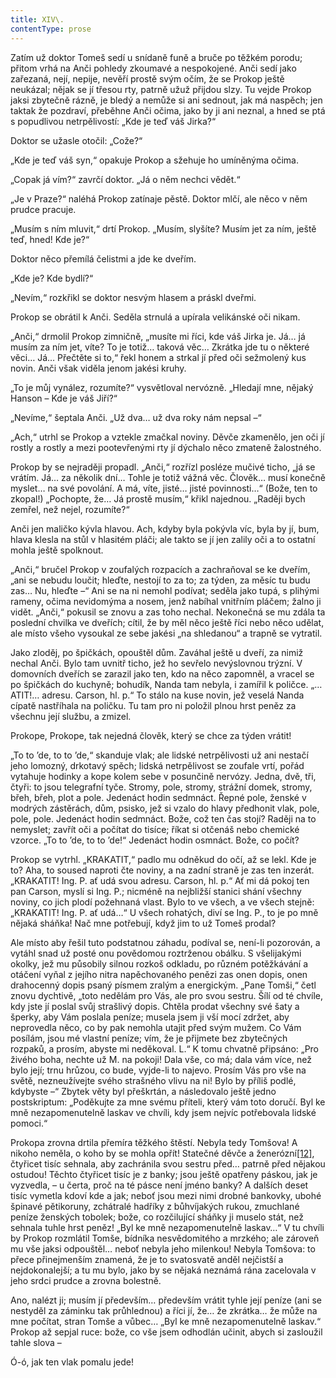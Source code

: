 ```yaml
---
title: XIV\.
contentType: prose
---
```


<section>

Zatím už doktor Tomeš sedí u snídaně funě a bruče po těžkém porodu; přitom vrhá na Anči pohledy zkoumavé a nespokojené. Anči sedí jako zařezaná, nejí, nepije, nevěří prostě svým očím, že se Prokop ještě neukázal; nějak se jí třesou rty, patrně užuž přijdou slzy. Tu vejde Prokop jaksi zbytečně rázně, je bledý a nemůže si ani sednout, jak má naspěch; jen taktak že pozdraví, přeběhne Anči očima, jako by ji ani neznal, a hned se ptá s popudlivou netrpělivostí: „Kde je teď váš Jirka?“

Doktor se užasle otočil: „Cože?“

„Kde je teď váš syn,“ opakuje Prokop a sžehuje ho umíněnýma očima.

„Copak já vím?“ zavrčí doktor. „Já o něm nechci vědět.“

„Je v Praze?“ naléhá Prokop zatínaje pěstě. Doktor mlčí, ale něco v něm prudce pracuje.

„Musím s ním mluvit,“ drtí Prokop. „Musím, slyšíte? Musím jet za ním, ještě teď, hned! Kde je?“

Doktor něco přemílá čelistmi a jde ke dveřím.

„Kde je? Kde bydlí?“

„Nevím,“ rozkřikl se doktor nesvým hlasem a práskl dveřmi.

Prokop se obrátil k Anči. Seděla strnulá a upírala velikánské oči nikam.

„Anči,“ drmolil Prokop zimničně, „musíte mi říci, kde váš Jirka je. Já… já musím za ním jet, víte? To je totiž… taková věc… Zkrátka jde tu o některé věci… Já… Přečtěte si to,“ řekl honem a strkal jí před oči sežmolený kus novin. Anči však viděla jenom jakési kruhy.

„To je můj vynález, rozumíte?“ vysvětloval nervózně. „Hledají mne, nějaký Hanson – Kde je váš Jiří?“

„Nevíme,“ šeptala Anči. „Už dva… už dva roky nám nepsal –“

„Ach,“ utrhl se Prokop a vztekle zmačkal noviny. Děvče zkamenělo, jen oči jí rostly a rostly a mezi pootevřenými rty jí dýchalo něco zmateně žalostného.

Prokop by se nejraději propadl. „Anči,“ rozřízl posléze mučivé ticho, „já se vrátím. Já… za několik dní… Tohle je totiž vážná věc. Člověk… musí konečně myslet… na své povolání. A má, víte, jisté… jisté povinnosti…“ (Bože, ten to zkopal!) „Pochopte, že… Já prostě musím,“ křikl najednou. „Raději bych zemřel, než nejel, rozumíte?“

Anči jen maličko kývla hlavou. Ach, kdyby byla pokývla víc, byla by jí, bum, hlava klesla na stůl v hlasitém pláči; ale takto se jí jen zalily oči a to ostatní mohla ještě spolknout.

„Anči,“ bručel Prokop v zoufalých rozpacích a zachraňoval se ke dveřím, „ani se nebudu loučit; hleďte, nestojí to za to; za týden, za měsíc tu budu zas… Nu, hleďte –“ Ani se na ni nemohl podívat; seděla jako tupá, s plihými rameny, očima nevidomýma a nosem, jenž nabíhal vnitřním pláčem; žalno ji vidět. „Anči,“ pokusil se znovu a zas toho nechal. Nekonečná se mu zdála ta poslední chvilka ve dveřích; cítil, že by měl něco ještě říci nebo něco udělat, ale místo všeho vysoukal ze sebe jakési „na shledanou“ a trapně se vytratil.

Jako zloděj, po špičkách, opouštěl dům. Zaváhal ještě u dveří, za nimiž nechal Anči. Bylo tam uvnitř ticho, jež ho sevřelo nevýslovnou trýzní. V domovních dveřích se zarazil jako ten, kdo na něco zapomněl, a vracel se po špičkách do kuchyně; bohudík, Nanda tam nebyla, i zamířil k poličce. „… ATIT!… adresu. Carson, hl. p.“ To stálo na kuse novin, jež veselá Nanda cípatě nastříhala na poličku. Tu tam pro ni položil plnou hrst peněz za všechnu její službu, a zmizel.

Prokope, Prokope, tak nejedná člověk, který se chce za týden vrátit!

„To to ’de, to to ’de,“ skanduje vlak; ale lidské netrpělivosti už ani nestačí jeho lomozný, drkotavý spěch; lidská netrpělivost se zoufale vrtí, pořád vytahuje hodinky a kope kolem sebe v posunčině nervózy. Jedna, dvě, tři, čtyři: to jsou telegrafní tyče. Stromy, pole, stromy, strážní domek, stromy, břeh, břeh, plot a pole. Jedenáct hodin sedmnáct. Řepné pole, ženské v modrých zástěrách, dům, psisko, jež si vzalo do hlavy předhonit vlak, pole, pole, pole. Jedenáct hodin sedmnáct. Bože, což ten čas stojí? Raději na to nemyslet; zavřít oči a počítat do tisíce; říkat si otčenáš nebo chemické vzorce. „To to ’de, to to ’de!“ Jedenáct hodin osmnáct. Bože, co počít?

Prokop se vytrhl. „KRAKATIT,“ padlo mu odněkud do očí, až se lekl. Kde je to? Aha, to soused naproti čte noviny, a na zadní straně je zas ten inzerát. „KRAKATIT! Ing. P. ať udá svou adresu. Carson, hl. p.“ Ať mi dá pokoj ten pan Carson, myslí si Ing. P.; nicméně na nejbližší stanici shání všechny noviny, co jich plodí požehnaná vlast. Bylo to ve všech, a ve všech stejně: „KRAKATIT! Ing. P. ať udá…“ U všech rohatých, diví se Ing. P., to je po mně nějaká sháňka! Nač mne potřebují, když jim to už Tomeš prodal?

Ale místo aby řešil tuto podstatnou záhadu, podíval se, není-li pozorován, a vytáhl snad už posté onu povědomou roztrženou obálku. S všelijakými okolky, jež mu působily silnou rozkoš odkladu, po různém potěžkávání a otáčení vyňal z jejího nitra napěchovaného penězi zas onen dopis, onen drahocenný dopis psaný písmem zralým a energickým. „Pane Tomši,“ četl znovu dychtivě, „toto nedělám pro Vás, ale pro svou sestru. Šílí od té chvíle, kdy jste jí poslal svůj strašlivý dopis. Chtěla prodat všechny své šaty a šperky, aby Vám poslala peníze; musela jsem ji vší mocí zdržet, aby neprovedla něco, co by pak nemohla utajit před svým mužem. Co Vám posílám, jsou mé vlastní peníze; vím, že je přijmete bez zbytečných rozpaků, a prosím, abyste mi neděkoval. L.“ K tomu chvatně připsáno: „Pro živého boha, nechte už M. na pokoji! Dala vše, co má; dala vám více, než bylo její; trnu hrůzou, co bude, vyjde-li to najevo. Prosím Vás pro vše na světě, nezneužívejte svého strašného vlivu na ni! Bylo by příliš podlé, kdybyste –“ Zbytek věty byl přeškrtán, a následovalo ještě jedno postskriptum: „Poděkujte za mne svému příteli, který vám toto doručí. Byl ke mně nezapomenutelně laskav ve chvíli, kdy jsem nejvíc potřebovala lidské pomoci.“

Prokopa zrovna drtila přemíra těžkého štěstí. Nebyla tedy Tomšova! A nikoho neměla, o koho by se mohla opřít! Statečné děvče a ženerózní[\[12\]](./resources/undefined), čtyřicet tisíc sehnala, aby zachránila svou sestru před… patrně před nějakou ostudou! Těchto čtyřicet tisíc je z banky; jsou ještě opatřeny páskou, jak je vyzvedla, – u čerta, proč na té pásce není jméno banky? A dalších deset tisíc vymetla kdoví kde a jak; neboť jsou mezi nimi drobné bankovky, ubohé špinavé pětikoruny, zchátralé hadříky z bůhvíjakých rukou, zmuchlané peníze ženských tobolek; bože, co rozčilující sháňky ji muselo stát, než sehnala tuhle hrst peněz! „Byl ke mně nezapomenutelně laskav…“ V tu chvíli by Prokop rozmlátil Tomše, bídníka nesvědomitého a mrzkého; ale zároveň mu vše jaksi odpouštěl… neboť nebyla jeho milenkou! Nebyla Tomšova: to přece přinejmenším znamená, že je to svatosvatě anděl nejčistší a nejdokonalejší; a tu mu bylo, jako by se nějaká neznámá rána zacelovala v jeho srdci prudce a zrovna bolestně.

Ano, nalézt ji; musím jí především… především vrátit tyhle její peníze (ani se nestyděl za záminku tak průhlednou) a říci jí, že… že zkrátka… že může na mne počítat, stran Tomše a vůbec… „Byl ke mně nezapomenutelně laskav.“ Prokop až sepjal ruce: bože, co vše jsem odhodlán učinit, abych si zasloužil tahle slova –

Ó-ó, jak ten vlak pomalu jede!

</section>
